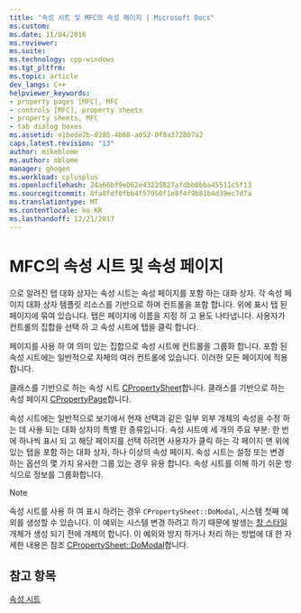 ```yaml
---
title: "속성 시트 및 MFC의 속성 페이지 | Microsoft Docs"
ms.custom: 
ms.date: 11/04/2016
ms.reviewer: 
ms.suite: 
ms.technology: cpp-windows
ms.tgt_pltfrm: 
ms.topic: article
dev_langs: C++
helpviewer_keywords:
- property pages [MFC], MFC
- controls [MFC], property sheets
- property sheets, MFC
- tab dialog boxes
ms.assetid: e1bede2b-0285-4b88-a052-0f8a372807a2
caps.latest.revision: "13"
author: mikeblome
ms.author: mblome
manager: ghogen
ms.workload: cplusplus
ms.openlocfilehash: 24a66bf9e062e43225827afdbb0bba45511c5f13
ms.sourcegitcommit: 8fa8fdf0fbb4f57950f1e8f4f9b81b4d39ec7d7a
ms.translationtype: MT
ms.contentlocale: ko-KR
ms.lasthandoff: 12/21/2017
---
```

# <a name="property-sheets-and-property-pages-in-mfc"></a>MFC의 속성 시트 및 속성 페이지
으로 알려진 탭 대화 상자는 속성 시트는 속성 페이지를 포함 하는 대화 상자. 각 속성 페이지 대화 상자 템플릿 리소스를 기반으로 하며 컨트롤을 포함 합니다. 위에 표시 탭 된 페이지에 묶여 있습니다. 탭은 페이지에 이름을 지정 하 고 용도 나타냅니다. 사용자가 컨트롤의 집합을 선택 하 고 속성 시트에 탭을 클릭 합니다.  
  
 페이지를 사용 하 여 의미 있는 집합으로 속성 시트에 컨트롤을 그룹화 합니다. 포함 된 속성 시트에는 일반적으로 자체의 여러 컨트롤에 있습니다. 이러한 모든 페이지에 적용 합니다.  
  
 클래스를 기반으로 하는 속성 시트 [CPropertySheet](../mfc/reference/cpropertysheet-class.md)합니다. 클래스를 기반으로 하는 속성 페이지 [CPropertyPage](../mfc/reference/cpropertypage-class.md)합니다.  
  
 속성 시트에는 일반적으로 보기에서 현재 선택과 같은 일부 외부 개체의 속성을 수정 하는 데 사용 되는 대화 상자의 특별 한 종류입니다. 속성 시트에 세 개의 주요 부분: 한 번에 하나씩 표시 되 고 해당 페이지를 선택 하려면 사용자가 클릭 하는 각 페이지 맨 위에 있는 탭을 포함 하는 대화 상자, 하나 이상의 속성 페이지. 속성 시트는 설정 또는 변경 하는 옵션의 몇 가지 유사한 그룹 있는 경우 유용 합니다. 속성 시트를 이해 하기 쉬운 방식으로 정보를 그룹화합니다.  
  
> [!NOTE]
>  속성 시트를 사용 하 여 표시 하려는 경우 `CPropertySheet::DoModal`, 시스템 첫째 예외를 생성할 수 있습니다. 이 예외는 시스템 변경 하려고 하기 때문에 발생는 [창 스타일](../mfc/reference/styles-used-by-mfc.md#window-styles) 개체가 생성 되기 전에 개체의 합니다. 이 예외와 방지 하거나 처리 하는 방법에 대 한 자세한 내용은 참조 [CPropertySheet::DoModal](../mfc/reference/cpropertysheet-class.md#domodal)합니다.  
  
## <a name="see-also"></a>참고 항목  
 [속성 시트](../mfc/property-sheets-mfc.md)

